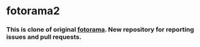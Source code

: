 # fotorama2

### This is clone of original [fotorama](https://github.com/artpolikarpov/fotorama). New repository for reporting issues and pull requests.


